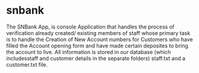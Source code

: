 # snbank
The SNBank App, is console Application that handles the process of verification already created/ existing members of staff whose primary task is to handle the Creation of New Account numbers for Customers who have filled the Account opening form and have made certain deposites to bring the account to live. All information is stored in our database (which includesstaff and customer details in the separate folders) staff.txt and a customer.txt file.
